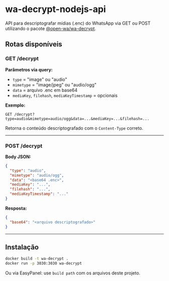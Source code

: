 # wa-decrypt-nodejs-api

API para descriptografar mídias (.enc) do WhatsApp via GET ou POST utilizando o pacote [@open-wa/wa-decrypt](https://www.npmjs.com/package/@open-wa/wa-decrypt).

## Rotas disponíveis

### GET /decrypt

**Parâmetros via query:**

- `type` = "image" ou "audio"
- `mimetype` = "image/jpeg" ou "audio/ogg"
- `data` = arquivo .enc em base64
- `mediaKey`, `filehash`, `mediaKeyTimestamp` = opcionais

**Exemplo:**

```
GET /decrypt?type=audio&mimetype=audio/ogg&data=...&mediaKey=...&filehash=...
```

Retorna o conteúdo descriptografado com o `Content-Type` correto.

---

### POST /decrypt

**Body JSON:**

```json
{
  "type": "audio",
  "mimetype": "audio/ogg",
  "data": "<base64 .enc>",
  "mediaKey": "...",
  "filehash": "...",
  "mediaKeyTimestamp": "..."
}
```

**Resposta:**

```json
{
  "base64": "<arquivo descriptografado>"
}
```

---

## Instalação

```bash
docker build -t wa-decrypt .
docker run -p 3030:3030 wa-decrypt
```

Ou via EasyPanel: use `build path` com os arquivos deste projeto.